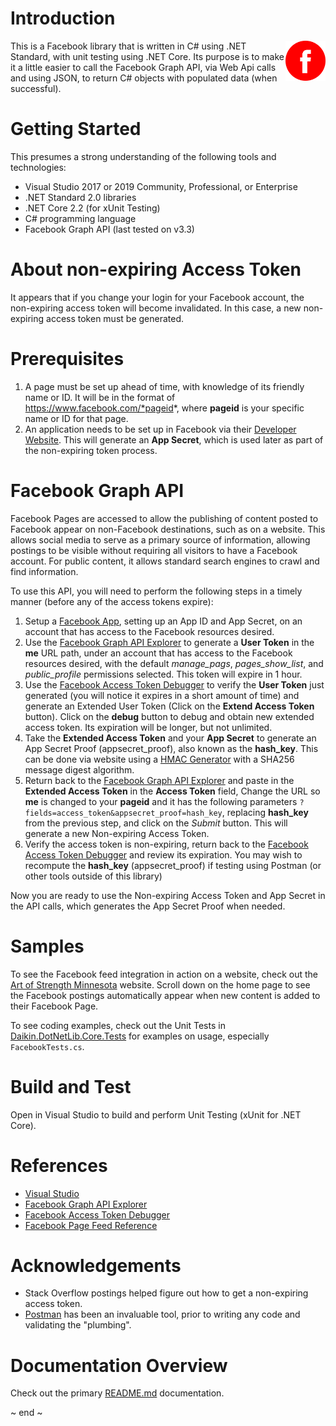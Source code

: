 ﻿# Introduction
<img src="Images/facebook.png" width="64" align="right" alt="Facebook Project Logo"/>
This is a Facebook library that is written in C# using .NET Standard, with unit testing using .NET Core.  Its purpose is to make it a little easier to call the Facebook Graph API, via Web Api calls and using JSON, to return C# objects with populated data (when successful).

# Getting Started
This presumes a strong understanding of the following tools and technologies:

- Visual Studio 2017 or 2019 Community, Professional, or Enterprise
- .NET Standard 2.0 libraries
- .NET Core 2.2 (for xUnit Testing)
- C# programming language
- Facebook Graph API (last tested on v3.3)

# About non-expiring Access Token
It appears that if you change your login for your Facebook account, the non-expiring access token will become invalidated.  In this case, a new non-expiring access token must be generated.

# Prerequisites
1. A page must be set up ahead of time, with knowledge of its friendly name or ID.  It will be in the format of https://www.facebook.com/*pageid*, where **pageid** is your specific name or ID for that page.
2. An application needs to be set up in Facebook via their [Developer Website](https://developers.facebook.com).  This will generate an **App Secret**, which is used later as part of the non-expiring token process.  

# Facebook Graph API
Facebook Pages are accessed to allow the publishing of content posted to Facebook appear on non-Facebook destinations, such as on a website.  This allows social media to serve as a primary source of information, allowing postings to be visible without requiring all visitors to have a Facebook account.  For public content, it allows standard search engines to crawl and find information.

To use this API, you will need to perform the following steps in a timely manner (before any of the access tokens expire):

1. Setup a [Facebook App](https://developers.facebook.com), setting up an App ID and App Secret, on an account that has access to the Facebook resources desired.
2. Use the [Facebook Graph API Explorer](https://developers.facebook.com/tools/explorer) to generate a **User Token** in the **me** URL path, under an account that has access to the Facebook resources desired, with the default *manage_pags*, *pages_show_list*, and *public_profile* permissions selected.  This token will expire in 1 hour.
3. Use the [Facebook Access Token Debugger](https://developers.facebook.com/tools/debug/accesstoken) to verify the **User Token** just generated (you will notice it expires in a short amount of time) and generate an Extended User Token (Click on the **Extend Access Token** button).  Click on the **debug** button to debug and obtain new extended access token.  Its expiration will be longer, but not unlimited.
4. Take the **Extended Access Token** and your **App Secret** to generate an App Secret Proof (appsecret_proof), also known as the **hash_key**.  This can be done via website using a [HMAC Generator](https://www.freeformatter.com/hmac-generator.html) with a SHA256 message digest algorithm.
5. Return back to the [Facebook Graph API Explorer](https://developers.facebook.com/tools/explorer) and paste in the **Extended Access Token** in the **Access Token** field,  Change the URL so **me** is changed to your **pageid** and it has the following parameters `?fields=access_token&appsecret_proof=hash_key`, replacing **hash_key** from the previous step, and click on the *Submit* button.  This will generate a new Non-expiring Access Token.
6. Verify the access token is non-expiring, return back to the [Facebook Access Token Debugger](https://developers.facebook.com/tools/debug/accesstoken) and review its expiration.  You may wish to recompute the **hash_key** (appsecret_proof) if testing using Postman (or other tools outside of this library)

Now you are ready to use the Non-expiring Access Token and App Secret in the API calls, which generates the App Secret Proof when needed.

# Samples
To see the Facebook feed integration in action on a website, check out the [Art of Strength Minnesota](http://www.artofstrengthmn.com) website.  Scroll down on the home page to see the Facebook postings automatically appear when new content is added to their Facebook Page.

To see coding examples, check out the Unit Tests in [Daikin.DotNetLib.Core.Tests](..\Daikin.DotNetLib.Core.Tests\README.md) for examples on usage, especially `FacebookTests.cs`.

# Build and Test
Open in Visual Studio to build and perform Unit Testing (xUnit for .NET Core).

# References
- [Visual Studio](https://visualstudio.microsoft.com)
- [Facebook Graph API Explorer](https://developers.facebook.com/tools/explorer)
- [Facebook Access Token Debugger](https://developers.facebook.com/tools/debug/accesstoken)
- [Facebook Page Feed Reference](https://developers.facebook.com/docs/graph-api/reference/v3.2/page/feed)

# Acknowledgements
- Stack Overflow postings helped figure out how to get a non-expiring access token.
- [Postman](https://www.getpostman.com) has been an invaluable tool, prior to writing any code and validating the "plumbing".

# Documentation Overview
Check out the primary [README.md](../README.md) documentation.

~ end ~
